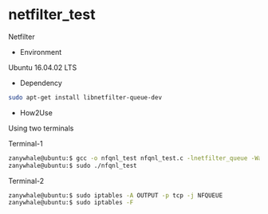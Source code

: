 # netfilter_test
Netfilter

* Environment

Ubuntu 16.04.02 LTS

* Dependency
```sh
sudo apt-get install libnetfilter-queue-dev
```

* How2Use

Using two terminals

Terminal-1
```sh
zanywhale@ubuntu:$ gcc -o nfqnl_test nfqnl_test.c -lnetfilter_queue -Wall
zanywhale@ubuntu:$ sudo ./nfqnl_test
```

Terminal-2
```sh
zanywhale@ubuntu:$ sudo iptables -A OUTPUT -p tcp -j NFQUEUE
zanywhale@ubuntu:$ sudo iptables -F
```

